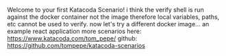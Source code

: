 Welcome to your first Katacoda Scenario!
i think the verify shell is run against the docker container not the image therefore local variables, paths, etc cannot be used to verify.  now let's try a different docker image... an example react application
more scenarios here: https://www.katacoda.com/tom_pepe/
github: https://github.com/tompepe/katacoda-scenarios